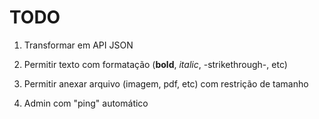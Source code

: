 # TODO

1. Transformar em API JSON

2. Permitir texto com formatação (**bold**, _italic_, -strikethrough-, etc)

3. Permitir anexar arquivo (imagem, pdf, etc) com restrição de tamanho

4. Admin com "ping" automático


